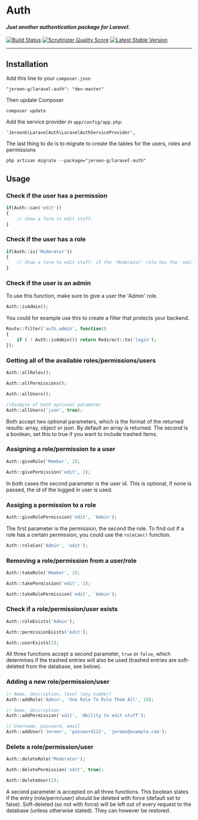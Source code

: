 # Auth #
#### *Just another authentication package for Laravel.* ####
[![Build Status](https://travis-ci.org/Jeroen-G/laravel-auth.png)](https://travis-ci.org/Jeroen-G/laravel-auth)
[![Scrutinizer Quality Score](https://scrutinizer-ci.com/g/Jeroen-G/laravel-auth/badges/quality-score.png?s=b6107724a6d670dbc77178e9283dd46e02b1ab05)](https://scrutinizer-ci.com/g/Jeroen-G/laravel-auth/)
[![Latest Stable Version](https://poser.pugx.org/jeroen-g/laravel-auth/v/stable.png)](https://packagist.org/packages/jeroen-g/laravel-auth)
- - -

## Installation ##

Add this line to your `composer.json`

	"jeroen-g/laravel-auth": "dev-master"

Then update Composer

    composer update

Add the service provider in `app/config/app.php`:

    'JeroenG\LaravelAuth\LaravelAuthServiceProvider',

The last thing to do is to migrate to create the tables for the users, roles and permissions

	php artisan migrate --package="jeroen-g/laravel-auth"

## Usage ##

### Check if the user has a permission ####

```php
if(Auth::can('edit'))
{
	// show a form to edit stuff.
}
```

### Check if the user has a role ####

```php
if(Auth::is('Moderator'))
{
	// Show a form to edit stuff, if the 'Moderator' role has the 'edit' permission.
}
```

### Check if the user is an admin ####

To use this function, make sure to give a user the 'Admin' role.

```php
Auth::isAdmin();
```

You could for example use this to create a filter that protects your backend.

```php
Route::filter('auth.admin', function()
{
	if ( ! Auth::isAdmin()) return Redirect::to('login');
});
```

### Getting all of the available roles/permissions/users ###

```php
Auth::allRoles();

Auth::allPermissions();

Auth::allUsers();

//Example of both optional parameter
Auth::allUsers('json', true);
```

Both accept two optional parameters, which is the format of the returned results: array, object or json. By default an array is returned. The second is a boolean, set this to true if you want to include trashed items.

### Assigning a role/permission to a user ###

```php
Auth::giveRole('Member', 2);

Auth::givePermission('edit', 2);
```

In both cases the second parameter is the user id. This is optional, if none is passed, the id of the logged in user is used.

### Assiging a permission to a role ###

```php
Auth::giveRolePermission('edit', 'Admin');
```

The first parameter is the permission, the second the role. To find out if a role has a certain permission, you could use the `roleCan()` function.

```php
Auth::roleCan('Admin', 'edit');
```

### Removing a role/permission from a user/role ###

```php
Auth::takeRole('Member', 2);

Auth::takePermission('edit', 2);

Auth::takeRolePermission('edit', 'Admin');
```

### Check if a role/permission/user exists ###

```php
Auth::roleExists('Admin');

Auth::permissionExists('edit');

Auth::userExists(2);
```

All three functions accept a second parameter, `true` or `false`, which determines if the trashed entries will also be used (trashed entries are soft-deleted from the database, see below).

### Adding a new role/permission/user ###

```php
// Name, description, level (any number)
Auth::addRole('Admin', 'One Role To Rule Them All', 10);

// Name, description
Auth::addPermission('edit', 'Ability to edit stuff');

// Username, password, email
Auth::addUser('Jeroen', 'password123', 'jeroen@example.com');
```

### Delete a role/permission/user ###

```php
Auth::deleteRole('Moderator');

Auth::deletePermission('edit', true);

Auth::deleteUser(2);
```

A second parameter is accepted on all three functions. This boolean states if the entry (role/perm/user) should be deleted with force (default set to false). Soft-deleted (so not with force) will be left out of every request to the database (unless otherwise stated). They can however be restored.
